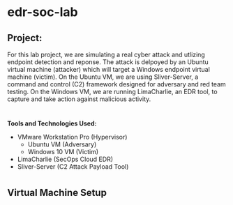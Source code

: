 # edr-soc-lab

## Project: 
For this lab project, we are simulating a real cyber attack and utlizing endpoint detection and reponse. The attack is delpoyed by an Ubuntu virtual machine (attacker) which will target a Windows endpoint virtual machine (victim). On the Ubuntu VM, we are using Sliver-Server, a command and control (C2) framework designed for adversary and red team testing. On the Windows VM, we are running LimaCharlie, an EDR tool, to capture and take action against malicious activity.

#

**Tools and Technologies Used:**

- VMware Workstation Pro (Hypervisor)
    - Ubuntu VM (Adversary)
    - Windows 10 VM (Victim)
- LimaCharlie (SecOps Cloud EDR)
- Sliver-Server (C2 Attack Payload Tool)

#

## Virtual Machine Setup
